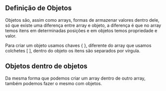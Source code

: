 ## Definição de Objetos

Objetos são, assim como arrays, formas de armazenar valores dentro dele, só que existe uma diferença entre array e objeto, a diferença é que no array temos itens em determinadas posições e em objetos temos propriedade e valor.

Para criar um objeto usamos chaves { }, diferente do array que usamos colchetes [ ], dentro do objeto os itens são separados por vírgula.

## Objetos dentro de objetos

Da mesma forma que podemos criar um array dentro de outro array, também podemos fazer o mesmo com objetos.
